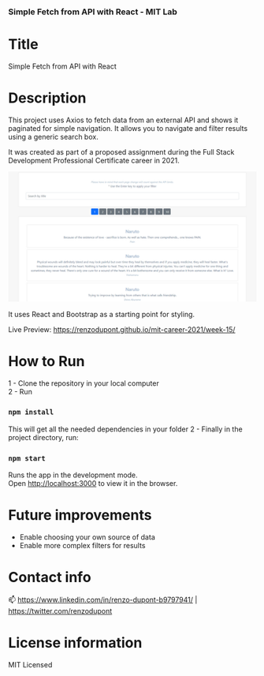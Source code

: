 ### Simple Fetch from API with React - MIT Lab

# Title

Simple Fetch from API with React

# Description

This project uses Axios to fetch data from an external API and shows it paginated for simple navigation. It allows you to navigate and filter results using a generic search box.

It was created as part of a proposed assignment during the Full Stack Development Professional Certificate career in 2021.

<img src="preview.jpg"/>

It uses React and Bootstrap as a starting point for styling.

Live Preview: https://renzodupont.github.io/mit-career-2021/week-15/

# How to Run

1 - Clone the repository in your local computer<br/>
2 - Run

### `npm install`

This will get all the needed dependencies in your folder
2 - Finally in the project directory, run:

### `npm start`

Runs the app in the development mode.\
Open [http://localhost:3000](http://localhost:3000) to view it in the browser.

# Future improvements

- Enable choosing your own source of data
- Enable more complex filters for results

# Contact info

📫 https://www.linkedin.com/in/renzo-dupont-b9797941/ | https://twitter.com/renzodupont

# License information

MIT Licensed
